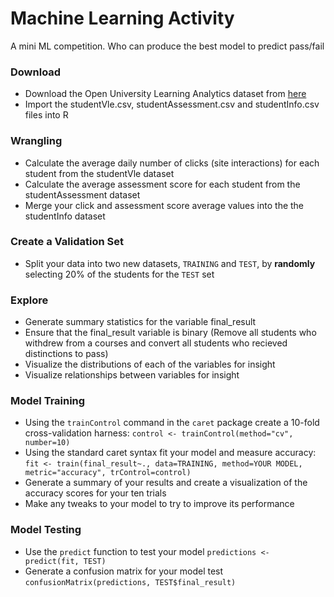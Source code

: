 # Machine Learning Activity

A mini ML competition. Who can produce the best model to predict pass/fail

### Download
* Download the Open University Learning Analytics dataset from [here](https://analyse.kmi.open.ac.uk/open_dataset)
* Import the studentVle.csv, studentAssessment.csv and studentInfo.csv files into R
### Wrangling
* Calculate the average daily number of clicks (site interactions) for each student from the studentVle dataset
* Calculate the average assessment score for each student from the studentAssessment dataset
* Merge your click and assessment score average values into the the studentInfo dataset
### Create a Validation Set
* Split your data into two new datasets, `TRAINING` and `TEST`, by **randomly** selecting 20% of the students for the `TEST` set
### Explore
* Generate summary statistics for the variable final_result
* Ensure that the final_result variable is binary (Remove all students who withdrew from a courses and convert all students who recieved distinctions to pass)
* Visualize the distributions of each of the variables for insight
* Visualize relationships between variables for insight
### Model Training 
* Using the `trainControl` command in the `caret` package create a 10-fold cross-validation harness: 
  `control <- trainControl(method="cv", number=10)`
* Using the standard caret syntax fit your model and measure accuracy:
   `fit <- train(final_result~., data=TRAINING, method=YOUR MODEL, metric="accuracy", trControl=control)`
* Generate a summary of your results and create a visualization of the accuracy scores for your ten trials
* Make any tweaks to your model to try to improve its performance
### Model Testing
* Use the `predict` function to test your model
  `predictions <- predict(fit, TEST)`
* Generate a confusion matrix for your model test
  `confusionMatrix(predictions, TEST$final_result)`
